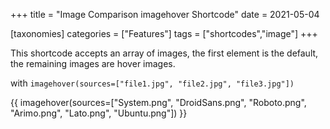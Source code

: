 +++
title = "Image Comparison imagehover Shortcode"
date = 2021-05-04

[taxonomies]
categories = ["Features"]
tags = ["shortcodes","image"]
+++

This shortcode accepts an array of images, the first element is the default, the remaining images are hover images.
<!-- more -->

with `imagehover(sources=["file1.jpg", "file2.jpg", "file3.jpg"])`

{{ imagehover(sources=["System.png", "DroidSans.png", "Roboto.png", "Arimo.png", "Lato.png", "Ubuntu.png"]) }}

